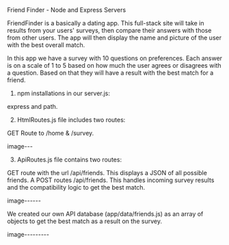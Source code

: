 Friend Finder - Node and Express Servers

FriendFinder is a basically a dating app. This full-stack site will take in results from your users' surveys, then compare their answers with those from other users. The app will then display the name and picture of the user with the best overall match.

In this app we have a survey with 10 questions on preferences. Each answer is on a scale of 1 to 5 based on how much the user agrees or disagrees with a question. Based on that they will have a result with the best match for a friend.

1. npm installations in our server.js:

express and path.

2. HtmlRoutes.js file includes two routes:

GET Route to /home & /survey.

image---

3. ApiRoutes.js file contains two routes:

GET route with the url /api/friends. This displays a JSON of all possible friends.
A POST routes /api/friends. This handles incoming survey results and the compatibility logic to get the best match.

image------

We created our own API database (app/data/friends.js) as an array of objects to get the best match as a result on the survey.

image---------


